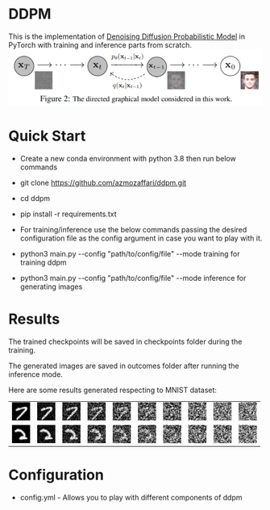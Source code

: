 # DDPM

This is the implementation of [Denoising Diffusion Probabilistic Model](https://arxiv.org/abs/2006.11239) in PyTorch with training and inference parts from scratch.
![plot](./images/denoising-diffusion.png)

# Quick Start
* Create a new conda environment with python 3.8 then run below commands

* git clone https://github.com/azmozaffari/ddpm.git

* cd ddpm

* pip install -r requirements.txt

* For training/inference use the below commands passing the desired configuration file as the config argument in case you want to play with it.

* python3 main.py --config "path/to/config/file" --mode training       for training ddpm

* python3 main.py --config "path/to/config/file" --mode inference      for generating images

# Results
The trained checkpoints will be saved in checkpoints folder during the training.

The generated images are saved in outcomes folder after running the inference mode.

Here are some results generated respecting to MNIST dataset:

<table>
  <tr>
    <td> <img src="./images/1.jpg"  alt="1" width = 36px height = 36px ></td>
    <td> <img src="./images/111.jpg"  alt="2" width = 36px height = 36px ></td>    
    <td> <img src="./images/221.jpg" alt="3" width = 36px height = 36px ></td>    
    <td> <img src="./images/331.jpg" alt="4" width = 36px height = 36px ></td>    
    <td> <img src="./images/441.jpg" alt="5" width = 36px height = 36px ></td>    
    <td> <img src="./images/551.jpg" alt="6" width = 36px height = 36px ></td>    
    <td> <img src="./images/661.jpg" alt="7" width = 36px height = 36px ></td>    
    <td> <img src="./images/771.jpg" alt="8" width = 36px height = 36px ></td>    
    <td> <img src="./images/881.jpg" alt="9" width = 36px height = 36px ></td>    
    <td> <img src="./images/991.jpg" alt="10" width = 36px height = 36px ></td>
  </tr> 
  <tr>
    <td> <img src="./images/10.jpg"  alt="1" width = 36px height = 36px ></td>
    <td> <img src="./images/1110.jpg"  alt="2" width = 36px height = 36px ></td>    
    <td> <img src="./images/2210.jpg" alt="3" width = 36px height = 36px ></td>    
    <td> <img src="./images/3310.jpg" alt="4" width = 36px height = 36px ></td>    
    <td> <img src="./images/4410.jpg" alt="5" width = 36px height = 36px ></td>    
    <td> <img src="./images/5510.jpg" alt="6" width = 36px height = 36px ></td>    
    <td> <img src="./images/6610.jpg" alt="7" width = 36px height = 36px ></td>    
    <td> <img src="./images/7710.jpg" alt="8" width = 36px height = 36px ></td>    
    <td> <img src="./images/8810.jpg" alt="9" width = 36px height = 36px ></td>    
    <td> <img src="./images/9910.jpg" alt="10" width = 36px height = 36px ></td>
  </tr> 
</table>


# Configuration
* config.yml - Allows you to play with different components of ddpm
